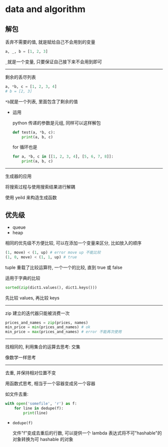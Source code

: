 # data and algorithm

## 解包

丢弃不需要的值, 就是赋给自己不会用到的变量

```py
a, _, b = [1, 2, 3]
```

`_`就是一个变量, 只要保证自己接下来不会用到即可

---

剩余的丢尽列表

```py
a, *b, c = [1, 2, 3, 4]
# b = [2, 3]
```

`*b`就是一个列表, 里面包含了剩余的值

- 运用

  python 传递的参数是元组, 同样可以这样解包

  ```py
  def test(a, *b, c):
      print(a, b, c)
  ```

  for 循环也是

  ```py
  for a, *b, c in [[1, 2, 3, 4], [5, 6, 7, 8]]:
      print(a, b, c)
  ```

---

生成器的应用

将搜索过程与使用搜索结果进行解耦

使用 yeild 来构造生成函数

## 优先级

- queue
- heap

相同的优先级不方便比较, 可以在添加一个变量来区分, 比如放入的顺序

```py
(1, move) < (1, up) # error move up 不能比较
(1, 0, move) < (1, 1, up) # true
```

tuple 重载了比较运算符, 一个一个的比较, 直到 true 或 false

适用于字典的比较

```py
sorted(zip(dict1.values(), dict1.keys()))
```

先比较 values, 再比较 keys

---

zip 建立的迭代器只能被消费一次

```py
prices_and_names = zip(prices, names)
min_price = min(prices_and_names) # ok
min_price = max(prices_and_names) # error 不能再次使用
```

---

找相同的, 利用集合的运算去思考: 交集

像数学一样思考

---

去重, 并保持相对位置不变

用函数式思考, 相当于一个容器变成另一个容器

如文件去重:

```py
with open('somefile', 'r') as f:
    for line in dedupe(f):
        print(line)
```

- `dedupe(f)`

  文件"f"变成去重后的行数, 可以提供一个 lambda 表达式将不可"hashable"的对象转换为可 hashable 的对象

